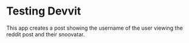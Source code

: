 # Testing Devvit

This app creates a post showing the username of the user viewing the reddit post and their snoovatar.
